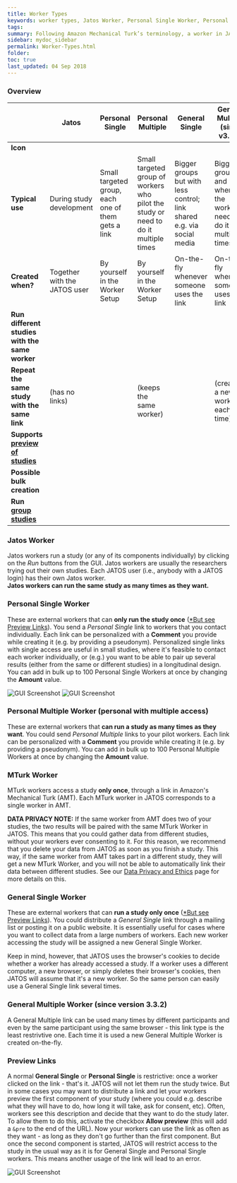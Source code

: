```yaml
---
title: Worker Types
keywords: worker types, Jatos Worker, Personal Single Worker, Personal Multiple Worker, MTurk Worker, General Single Worker, General Multiple Worker, MTurk Sandbox Worker, MTurk, Sandbox, General, Single, Multiple, Personal, Preview Links
tags:
summary: Following Amazon Mechanical Turk’s terminology, a worker in JATOS is a person who runs a study. Different worker types access a study in different ways. For example, some workers can run the same study multiple times, whereas others can do it only once. 
sidebar: mydoc_sidebar
permalink: Worker-Types.html
folder:
toc: true
last_updated: 04 Sep 2018
---
```


### Overview

| | Jatos             | Personal Single   | Personal Multiple | General Single    | General Multiple (since v3.3.2)  | MTurk            |
|-|-------------------|-------------------|-------------------|-------------------|-------------------|------------------|
| **Icon** | <span class="glyphicon glyphicon-wrench glyphicon-jatos"></span> | <span class="glyphicon glyphicon-leaf glyphicon-personal-single"></span> | <span class="glyphicon glyphicon-tree-deciduous glyphicon-personal-multiple"></span> | <span class="glyphicon glyphicon-glass glyphicon-general-single"></span> | <span class="glyphicon glyphicon-asterisk glyphicon-general-multiple"></span> | <span class="glyphicon glyphicon-knight glyphicon-mturk"></span> |
| **Typical use** | During study development | Small targeted group, each one of them gets a link | Small targeted group of workers who pilot the study or need to do it multiple times | Bigger groups but with less control; link shared e.g. via social media | Bigger groups and where the workers need to do it multiple times | For Amazon Mechanical Turk |
| **Created when?** | Together with the JATOS user | By yourself in the Worker Setup | By yourself in the Worker Setup | On-the-fly whenever someone uses the link | On-the-fly whenever someone uses the link | On-the-fly after a MTurk worker clicked on the HIT link |
| **Run different studies with the same worker** | <span class="glyphicon glyphicon-ok-sign"></span> | <span class="glyphicon glyphicon-remove-sign"></span> | <span class="glyphicon glyphicon-remove-sign"></span> | <span class="glyphicon glyphicon-remove-sign"></span> | <span class="glyphicon glyphicon-remove-sign"></span> | <span class="glyphicon glyphicon-ok-sign"></span> |
| **Repeat the same study with the same link** | (has no links) | <span class="glyphicon glyphicon-remove-sign"></span> | <span class="glyphicon glyphicon-ok-sign"></span><br>(keeps the same worker) | <span class="glyphicon glyphicon-remove-sign"></span> | <span class="glyphicon glyphicon-ok-sign"></span><br>(creates a new worker each time) | <span class="glyphicon glyphicon-remove-sign"></span> |
| **Supports [preview of studies](Worker-Types.html#preview-links)** | <span class="glyphicon glyphicon-remove-sign"></span> | <span class="glyphicon glyphicon-ok-sign"></span> | <span class="glyphicon glyphicon-remove-sign"></span> | <span class="glyphicon glyphicon-ok-sign"></span> | <span class="glyphicon glyphicon-remove-sign"></span> | <span class="glyphicon glyphicon-remove-sign"></span> |
| **Possible bulk creation** | <span class="glyphicon glyphicon-remove-sign"></span> | <span class="glyphicon glyphicon-ok-sign"></span> | <span class="glyphicon glyphicon-ok-sign"></span> | <span class="glyphicon glyphicon-remove-sign"></span> | <span class="glyphicon glyphicon-remove-sign"></span> | <span class="glyphicon glyphicon-remove-sign"></span> |
| **Run [group studies](Example-Group-Studies)** | <span class="glyphicon glyphicon-ok-sign"></span> | <span class="glyphicon glyphicon-ok-sign"></span> | <span class="glyphicon glyphicon-ok-sign"></span> | <span class="glyphicon glyphicon-ok-sign"></span> | <span class="glyphicon glyphicon-ok-sign"></span> | <span class="glyphicon glyphicon-ok-sign"></span> |


### Jatos Worker
Jatos workers run a study (or any of its components individually) by clicking on the _Run_ buttons from the GUI. Jatos workers are usually the researchers trying out their own studies. Each JATOS user (i.e., anybody with a JATOS login) has their own Jatos worker.  
**Jatos workers can run the same study as many times as they want.**

### Personal Single Worker 
These are external workers that can **only run the study once** ([*But see Preview Links](#preview-links)).
You send a _Personal Single_ link to workers that you contact individually. Each link can be personalized with a **Comment** you provide while creating it (e.g. by providing a pseudonym). 
Personalized single links with single access are useful in small studies, where it's feasible to contact each worker individually, or (e.g.) you want to be able to pair up several results (either from the same or different studies) in a longitudinal design. You can add in bulk up to 100 Personal Single Workers at once by changing the **Amount** value.

![GUI Screenshot](images/create_personal_single_run.png)
![GUI Screenshot](images/view_personal_single_run.png)

### Personal Multiple Worker (personal with multiple access)
These are external workers that **can run a study as many times as they want**. You could send _Personal Multiple_ links to your pilot workers. Each link can be personalized with a **Comment** you provide while creating it (e.g. by providing a pseudonym). You can add in bulk up to 100 Personal Multiple Workers at once by changing the **Amount** value.

### MTurk Worker
MTurk workers access a study **only once**, through a link in Amazon's Mechanical Turk (AMT). Each MTurk worker in JATOS corresponds to a single worker in AMT. 

**DATA PRIVACY NOTE:** If the same worker from AMT does two of your studies, the two results will be paired with the same MTurk Worker in JATOS. This means that you could gather data from different studies, without your workers ever consenting to it. For this reason, we recommend that you delete your data from JATOS as soon as you finish a study. This way, if the same worker from AMT takes part in a different study, they will get a new MTurk Worker, and you will not be able to automatically link their data between different studies. See our [Data Privacy and Ethics](Data-Privacy-and-Ethics) page for more details on this.  

### General Single Worker 
These are external workers that can **run a study only once** ([*But see Preview Links](#preview-links)). You could distribute a _General Single_ link through a mailing list or posting it on a public website. It is essentially useful for cases where you want to collect data from a large numbers of workers. Each new worker accessing the study will be assigned a new General Single Worker. 

Keep in mind, however, that JATOS uses the browser's cookies to decide whether a worker has already accessed a study. If a worker uses a different computer, a new browser, or simply deletes their browser's cookies, then JATOS will assume that it's a new worker. So the same person can easily use a General Single link several times.  

### General Multiple Worker (since version 3.3.2)
A General Multiple link can be used many times by different participants and even by the same participant using the same browser - this link type is the least restrivtive one. Each time it is used a new General Multiple Worker is created on-the-fly.



### Preview Links
A normal **General Single** or **Personal Single** is restrictive: once a worker clicked on the link - that's it. JATOS will not let them run the study twice. But in some cases you may want to distribute a link and let your workers preview the first component of your study (where you could e.g. describe what they will have to do, how long it will take, ask for consent, etc). Often, workers see this description and decide that they want to do the study later. To allow them to do this, activate the checkbox **Allow preview** (this will add a `&pre` to the end of the URL). Now your workers can use the link as often as they want - as long as they don't go further than the first component. But once the second component is started, JATOS will restrict access to the study in the usual way as it is for General Single and Personal Single workers. This means another usage of the link will lead to an error.

![GUI Screenshot](images/preview_general_single_run.png)
